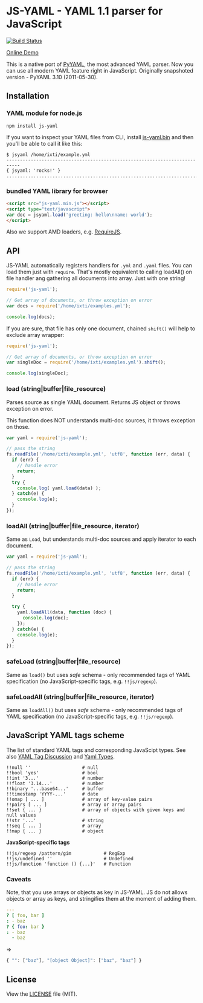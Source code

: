JS-YAML - YAML 1.1 parser for JavaScript
========================================

[![Build Status](https://secure.travis-ci.org/nodeca/js-yaml.png)](http://travis-ci.org/nodeca/js-yaml)

[Online Demo](http://nodeca.github.com/js-yaml/)

This is a native port of [PyYAML](http://pyyaml.org/), the most advanced YAML parser.
Now you can use all modern YAML feature right in JavaScript. Originally snapshoted version - PyYAML 3.10 (2011-05-30).

## Installation

### YAML module for node.js

```
npm install js-yaml
```

If you want to inspect your YAML files from CLI, install [js-yaml.bin](https://github.com/nodeca/js-yaml.bin)
and then you'll be able to call it like this:

```
$ jsyaml /home/ixti/example.yml 
---------------------------------------------------------------------------
{ jsyaml: 'rocks!' }
...........................................................................
```


### bundled YAML library for browser

``` html
<script src="js-yaml.min.js"></script>
<script type="text/javascript">
var doc = jsyaml.load('greeting: hello\nname: world');
</script>
```

Also we support AMD loaders, e.g. [RequireJS](http://requirejs.org/).

## API

JS-YAML automatically registers handlers for `.yml` and `.yaml` files. You can load them just with `require`.
That's mostly equivalent to calling loadAll() on file handler ang gathering all documents into array.
Just with one string!

``` javascript
require('js-yaml');

// Get array of documents, or throw exception on error
var docs = require('/home/ixti/examples.yml');

console.log(docs);
```

If you are sure, that file has only one document, chained `shift()` will help to exclude array wrapper:

``` javascript
require('js-yaml');

// Get array of documents, or throw exception on error
var singleDoc = require('/home/ixti/examples.yml').shift();

console.log(singleDoc);
```


### load (string|buffer|file\_resource)

Parses source as single YAML document. Returns JS object or throws exception on error.

This function does NOT understands multi-doc sources, it throws exception on those.

``` javascript
var yaml = require('js-yaml');

// pass the string
fs.readFile('/home/ixti/example.yml', 'utf8', function (err, data) {
  if (err) {
    // handle error
    return;
  }
  try {
    console.log( yaml.load(data) );
  } catch(e) {
    console.log(e);
  }
});
```


### loadAll (string|buffer|file\_resource, iterator)

Same as `Load`, but understands multi-doc sources and apply iterator to each document.

``` javascript
var yaml = require('js-yaml');

// pass the string
fs.readFile('/home/ixti/example.yml', 'utf8', function (err, data) {
  if (err) {
    // handle error
    return;
  }

  try {
    yaml.loadAll(data, function (doc) {
      console.log(doc);
    });
  } catch(e) {
    console.log(e);
  }
});
```


### safeLoad (string|buffer|file\_resource)

Same as `load()` but uses _safe_ schema - only recommended tags of YAML
specification (no JavaScript-specific tags, e.g. `!!js/regexp`).


### safeLoadAll (string|buffer|file\_resource, iterator)

Same as `loadAll()` but uses _safe_ schema - only recommended tags of YAML
specification (no JavaScript-specific tags, e.g. `!!js/regexp`).


## JavaScript YAML tags scheme

The list of standard YAML tags and corresponding JavaScipt types. See also
[YAML Tag Discussion](http://pyyaml.org/wiki/YAMLTagDiscussion) and [Yaml Types](http://yaml.org/type/).

```
!!null ''                   # null
!!bool 'yes'                # bool
!!int '3...'                # number
!!float '3.14...'           # number
!!binary '...base64...'     # buffer
!!timestamp 'YYYY-...'      # date
!!omap [ ... ]              # array of key-value pairs
!!pairs [ ... ]             # array or array pairs
!!set { ... }               # array of objects with given keys and null values
!!str '...'                 # string
!!seq [ ... ]               # array
!!map { ... }               # object
```

**JavaScript-specific tags**

```
!!js/regexp /pattern/gim            # RegExp
!!js/undefined ''                   # Undefined
!!js/function 'function () {...}'   # Function
```

### Caveats

Note, that you use arrays or objects as key in JS-YAML. JS do not allows objects
or array as keys, and stringifies them at the moment of adding them.

``` yaml
---
? [ foo, bar ]
: - baz
? { foo: bar }
: - baz
  - baz
```

=>

``` javascript
{ "": ["baz"], "[object Object]": ["baz", "baz"] }
```

## License

View the [LICENSE](https://github.com/nodeca/js-yaml/blob/master/LICENSE) file (MIT).
